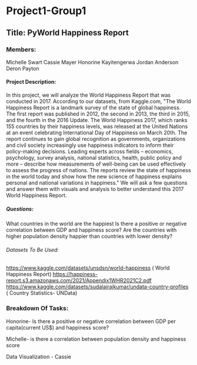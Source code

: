 # Project1-Group1

## Title: PyWorld Happiness Report

### Members:
Michelle Swart
Cassie Mayer
Honorine Kayitengerwa
Jordan Anderson
Deron Payton

#### Project Description:
In this project, we will analyze the World Happiness Report that was conducted in 2017. According to our datasets, from Kaggle.com, "The World Happiness Report is a landmark survey of the state of global happiness. The first report was published in 2012, the second in 2013, the third in 2015, and the fourth in the 2016 Update. The World Happiness 2017, which ranks 155 countries by their happiness levels, was released at the United Nations at an event celebrating International Day of Happiness on March 20th. The report continues to gain global recognition as governments, organizations and civil society increasingly use happiness indicators to inform their policy-making decisions. Leading experts across fields – economics, psychology, survey analysis, national statistics, health, public policy and more – describe how measurements of well-being can be used effectively to assess the progress of nations. The reports review the state of happiness in the world today and show how the new science of happiness explains personal and national variations in happiness."
We will ask a few questions and answer them with visuals and analysis to better understand this 2017 World Happiness Report.

##### Questions:
What countries in the world are the happiest
Is there a positive or negative correlation between GDP and happiness score?
Are the countries with higher population density happier than countries with lower density?

###### Datasets To Be Used: 
https://www.kaggle.com/datasets/unsdsn/world-happiness  ( World Happiness Report)
https://happiness-report.s3.amazonaws.com/2021/Appendix1WHR2021C2.pdf
https://www.kaggle.com/datasets/sudalairajkumar/undata-country-profiles ( Country Statistics- UNData)

### Breakdown Of Tasks:
 Honorine- Is there a positive or negative correlation between GDP per capita(current US$) and happiness score?

Michelle- is there a correlation between population density and happiness score

Data Visualization - Cassie 
